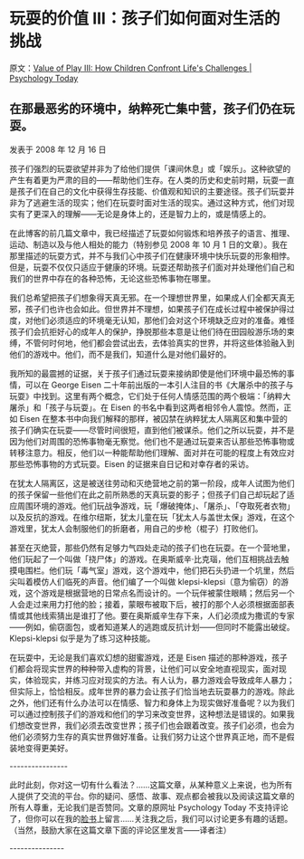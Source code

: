 # 玩耍的价值 III：孩子们如何面对生活的挑战

原文：[Value of Play III: How Children Confront Life's Challenges | Psychology Today](https://www.psychologytoday.com/us/blog/freedom-to-learn/200812/value-of-play-iii-how-children-confront-lifes-challenges)

## 在那最恶劣的环境中，纳粹死亡集中营，孩子们仍在玩耍。

发表于 2008 年 12 月 16 日

孩子们强烈的玩耍欲望并非为了给他们提供「课间休息」或「娱乐」。这种欲望的产生有着更为严肃的目的——帮助他们生存。在人类的历史和史前时期，玩耍一直是孩子们在自己的文化中获得生存技能、价值观和知识的主要途径。孩子们玩耍并非为了逃避生活的现实；他们在玩耍时面对生活的现实。通过这种方式，他们对现实有了更深入的理解——无论是身体上的，还是智力上的，或是情感上的。

在此博客的前几篇文章中，我已经描述了玩耍如何锻炼和培养孩子的语言、推理、运动、制造以及与他人相处的能力（特别参见 2008 年 10 月 1 日的文章）。我在那里描述的玩耍方式，并不与我们心中孩子们在健康环境中快乐玩耍的形象相悖。但是，玩耍不仅仅只适应于健康的环境。玩耍还帮助孩子们面对并处理他们自己和我们的世界中存在的各种恐怖，无论这些恐怖事物在哪里。

我们总希望把孩子们想象得天真无邪。在一个理想世界里，如果成人们全都天真无邪，孩子们也许也会如此。但世界并不理想，如果孩子们在成长过程中被保护得过度，对他们必须适应的环境毫无认知，那他们会对这个环境缺乏应对的准备。难怪孩子们会抗拒好心的成年人的保护，挣脱那些本意是让他们待在田园般游乐场的束缚，不管何时何地，他们都会尝试出去，去体验真实的世界，并将这些体验融入到他们的游戏中。他们，而不是我们，知道什么是对他们最好的。

我所知的最震撼的证据，关于孩子们通过玩耍来接纳即使是他们环境中最恐怖的事情，可以在 George Eisen 二十年前出版的一本引人注目的书《大屠杀中的孩子与玩耍》中找到。这里有两个概念，它们处于任何人情感范围的两个极端：「纳粹大屠杀」和「孩子与玩耍」。在 Eisen 的书名中看到这两者相邻令人震惊。然而，正如 Eisen 在整本书中向我们解释的那样，被囚禁在纳粹犹太人隔离区和集中营的孩子们确实在玩耍——尽管时间很短，直到他们被谋杀。他们之所以玩耍，并不是因为他们对周围的恐怖事物毫无察觉。他们也不是通过玩耍来否认那些恐怖事物或转移注意力。相反，他们以一种能帮助他们理解、面对并在可能的程度上有效应对那些恐怖事物的方式玩耍。Eisen 的证据来自日记和对幸存者的采访。

在犹太人隔离区，这是被送往劳动和灭绝营地之前的第一阶段，成年人试图为他们的孩子保留一些他们在此之前所熟悉的天真玩耍的影子；但孩子们自己却玩起了适应周围环境的游戏。他们玩战争游戏，玩「爆破掩体」、「屠杀」、「夺取死者衣物」以及反抗的游戏。在维尔纽斯，犹太儿童在玩「犹太人与盖世太保」游戏，在这个游戏里，犹太人会制服他们的折磨者，用自己的步枪（棍子）打败他们。

甚至在灭绝营，那些仍然有足够力气四处走动的孩子们也在玩耍。在一个营地里，他们玩起了一个叫做「挠尸体」的游戏。在奥斯威辛·比克瑙，他们互相挑战去触摸电围栏。他们玩「毒气室」游戏，这个游戏中，他们把石头扔进一个坑里，然后尖叫着模仿人们临死的声音。他们编了一个叫做 klepsi-klepsi（意为偷窃）的游戏，这个游戏是根据营地的日常点名而设计的。一个玩伴被蒙住眼睛；然后另一个人会走过来用力打他的脸；接着，蒙眼布被取下后，被打的那个人必须根据面部表情或其他线索猜出是谁打了他。要在奥斯威辛生存下来，人们必须成为撒谎的专家——例如，偷窃面包，或者知道某人的逃跑或反抗计划——但同时不能露出破绽。Klepsi-klepsi 似乎是为了练习这种技能。

在玩耍中，无论是我们喜欢幻想的甜蜜游戏，还是 Eisen 描述的那种游戏，孩子们都会将现实世界的种种带入虚构的背景，让他们可以安全地直视现实，面对现实，体验现实，并练习应对现实的方法。有人认为，暴力游戏会导致成年人暴力；但实际上，恰恰相反。成年世界的暴力会让孩子们恰当地去玩耍暴力的游戏。除此之外，他们还有什么办法可以在情感、智力和身体上为现实做好准备呢？以为我们可以通过控制孩子们的游戏和他们的学习来改变世界，这种想法是错误的。如果我们想改变世界，我们必须去改变世界；孩子们也会跟着改变。孩子们必须，也会为他们必须努力生存的真实世界做好准备。让我们努力让这个世界真正地，而不是假装地变得更美好。

\----------------

此时此刻，你对这一切有什么看法？……这篇文章，从某种意义上来说，也为所有人提供了交流的平台。你的疑问、感悟、故事、观点都会被我以及阅读这篇文章的所有人尊重，无论我们是否赞同。文章的原网址 Psychology Today 不支持评论了，但你可以在我的[脸书](https://www.facebook.com/peter.gray.3572)上留言……关注我之后，我们可以讨论更多有趣的话题。（当然，鼓励大家在这篇文章下面的评论区里发言——译者注）

\---------------
